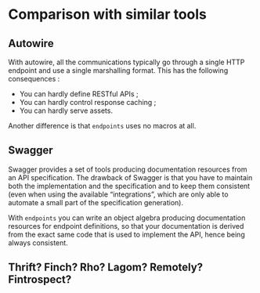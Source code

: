 # Comparison with similar tools

## Autowire

With autowire, all the communications typically go through a single HTTP endpoint and
use a single marshalling format. This has the following consequences :

- You can hardly define RESTful APIs ;
- You can hardly control response caching ;
- You can hardly serve assets.

Another difference is that `endpoints` uses no macros at all.

## Swagger

Swagger provides a set of tools producing documentation resources from an API specification.
The drawback of Swagger is that you have to maintain both the implementation and the
specification and to keep them consistent (even when using the available “integrations”, which
are only able to automate a small part of the specification generation).

With `endpoints` you can write an object algebra producing documentation resources for
endpoint definitions, so that your documentation is derived from the exact same code
that is used to implement the API, hence being always consistent.

## Thrift? Finch? Rho? Lagom? Remotely? Fintrospect?
